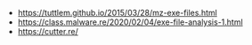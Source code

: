 * https://tuttlem.github.io/2015/03/28/mz-exe-files.html
* https://class.malware.re/2020/02/04/exe-file-analysis-1.html
* https://cutter.re/ 
